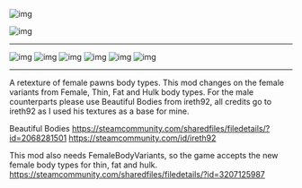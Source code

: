 ![img](https://purpleorangegames.com/JustBodies/SteamImages/JustBodies.png)

![img](https://purpleorangegames.com/JustBodies/SteamImages/JustBodiesPreview.png)

---

![img](https://purpleorangegames.com/JustBodies/SteamImages/TemplateScreenshot1.png)
![img](https://purpleorangegames.com/JustBodies/SteamImages/TemplateScreenshot2.png)
![img](https://purpleorangegames.com/JustBodies/SteamImages/TemplateScreenshot3.png)
![img](https://purpleorangegames.com/JustBodies/SteamImages/TemplateScreenshot4.png)
![img](https://purpleorangegames.com/JustBodies/SteamImages/TemplateScreenshot5.png)
![img](https://purpleorangegames.com/JustBodies/SteamImages/TemplateScreenshot6.png)

---

A retexture of female pawns body types.
This mod changes on the female variants from Female, Thin, Fat and Hulk body types.
For the male counterparts please use Beautiful Bodies from ireth92, all credits go to ireth92 as I used his textures as a base for mine.

Beautiful Bodies
https://steamcommunity.com/sharedfiles/filedetails/?id=2068281501
https://steamcommunity.com/id/ireth92

This mod also needs FemaleBodyVariants, so the game accepts the new female body types for thin, fat and hulk.
https://steamcommunity.com/sharedfiles/filedetails/?id=3207125987

